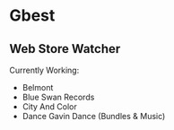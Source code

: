 # Gbest

## Web Store Watcher

Currently Working:
 - Belmont
 - Blue Swan Records
 - City And Color
 - Dance Gavin Dance (Bundles & Music)
 
